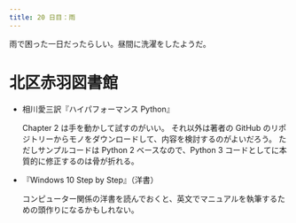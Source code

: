 ```yaml
---
title: 20 日目：雨
---
```


雨で困った一日だったらしい。昼間に洗濯をしたようだ。

# 北区赤羽図書館

* 相川愛三訳『ハイパフォーマンス Python』

  Chapter 2 は手を動かして試すのがいい。
  それ以外は著者の GitHub のリポジトリーからモノをダウンロードして、内容を検討するのがよいだろう。
  ただしサンプルコードは Python 2 ベースなので、Python 3 コードとしてに本質的に修正するのは骨が折れる。

* 『Windows 10 Step by Step』（洋書）

  コンピューター関係の洋書を読んでおくと、英文でマニュアルを執筆するための頭作りになるかもしれない。

